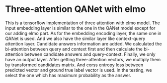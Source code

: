 # Three-attention QANet with elmo
This is a tensorflow implementation of three attention with elmo model. The input embedding layer is similar to the one in the QANet model except for our adding elmo part. As for the embedding encoding layer, the same one in QANet is used. And we also have the similar layer like context-query attention layer. Candidate answers information are added. We calculated the bi-attention between query and context first and then calculate the bi-attention between candidate answers and query-context. Finally, we only have an output layer. After getting three-attention vectors, we multiply them by transformed candidates matrix. And corss entropy loss between predicted vector and ground true label vector is used. In the testing, we select the one which has maximum probability as the answer.





